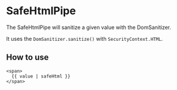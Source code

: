 # SafeHtmlPipe

The SafeHtmlPipe will sanitize a given value with the DomSanitizer.

It uses the `DomSanitizer.sanitize()` with `SecurityContext.HTML`.

## How to use
```angular2html
<span>
  {{ value | safeHtml }}
</span>
```
